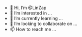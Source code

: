 - 👋 Hi, I’m @LinZap
- 👀 I’m interested in ...
- 🌱 I’m currently learning ...
- 💞️ I’m looking to collaborate on ...
- 📫 How to reach me ...

<!---
LinZap/LinZap is a ✨ special ✨ repository because its `README.md` (this file) appears on your GitHub profile.
You can click the Preview link to take a look at your changes.
--->

